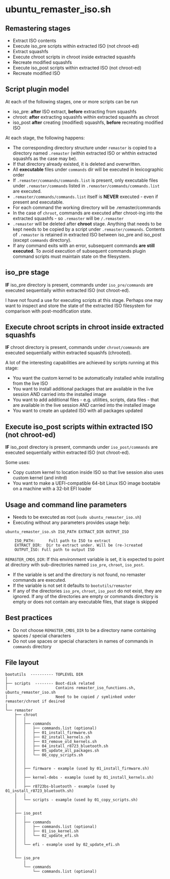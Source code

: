 
# ubuntu_remaster_iso.sh
## Remastering stages
-  Extract ISO contents
-  Execute iso_pre scripts within extracted ISO (not chroot-ed)
-  Extract squashfs
-  Execute chroot scripts in chroot inside extracted squashfs
-  Recreate modified squashfs
-  Execute iso_post scripts within extracted ISO (not chroot-ed)
-  Recreate modified ISO

## Script plugin model
At each of the following stages, one or more scripts can be run

- iso_pre: **after** ISO extract, **before** extracting from squashfs
- chroot: **after** extracting squashfs within extracted squashfs as chroot
- iso_post **after** creating (modified) squashfs, **before** recreating modified ISO

At each stage, the following happens:

- The corresponding directory structure under ```remaster``` is copied to
a directory named ```.remaster``` (within extracted ISO or whthin extracted squashfs as the case may be).
- If that directory already existed, it is deleted and overwritten.
- All **executable** files under ```commands``` dir will be executed in lexicographic order
- If ```.remaster/commands/commands.list``` is present, only executable files under ```.remaster/commands``` listed in ```.remaster/commands/commands.list``` are executed.
- ```.remaster/commands/commands.list``` itself is **NEVER** executed - even if present and executable.
- For each command the working directory will be .remaster/commands
- In the case of ```chroot```, commands are executed after chroot-ing into the extracted squashfs - so ```.remaster``` will be ```/.remaster```
- ```.remaster``` will be deleted after **chroot** stage. Anything that needs to be kept needs to be copied by a script under ```.remaster/commands```. Contents of ```.remaster``` is retained in extracted ISO between iso_pre and iso_post (except ```commands``` directory).
- If any command exits with an error, subsequent commands **are still executed**. To avoid execution of subsequent commands plugin command scripts must maintain state on the filesystem.

## iso_pre stage
**IF** iso_pre directory is present, commands under ```iso_pre/commands``` are executed sequentially within extracted ISO (not chroot-ed).

I have not found a use for executing scripts at this stage. Perhaps one may want to inspect and store the state of the extracted ISO filesystem for comparison with post-modification state.

## Execute chroot scripts in chroot inside extracted squashfs
**IF** chroot directory is present, commands under ```chroot/commands``` are executed sequentially within extracted squashfs (chrooted).

A lot of the interesting capabilities are achieved by scripts running at this stage:
- You want the custom kernel to be automatically installed while installing from the live ISO
- You want to install additional packages that are available in the live session AND carried into the installed image
- You want to add additional files - e.g. utilities, scripts, data files - that are available in the live session AND carried into the installed image
- You want to create an updated ISO with all packages updated

## Execute iso_post scripts within extracted ISO (not chroot-ed)
**IF** iso_post directory is present, commands under ```iso_post/commands``` are executed sequentially within extracted ISO (not chroot-ed).

Some uses:
- Copy custom kernel to location inside ISO so that live session also uses custom kernel (and initrd)
- You want to make a UEFI-compatible 64-bit Linux ISO image bootable on a machine with a 32-bit EFI loader


## Usage and command line parameters
- Needs to be executed as root (```sudo ubuntu_remaster_iso.sh```)
- Executing without any parameters provides usage help:

```
ubuntu_remaster_iso.sh ISO_PATH EXTRACT_DIR OUTPUT_ISO

    ISO_PATH:      Full path to ISO to extract
    EXTRACT_DIR:  Dir to extract under. Will be (re-)created
    OUTPUT_ISO: Full path to output ISO
```

```REMASTER_CMDS_DIR```: If this environment variable is set, it is expected to point at directory with sub-directories named ```iso_pre```, ```chroot```, ```iso_post```.
- If the variable is set and the directory is not found, no remaster commands are executed.
- If the variable is not set it defaults to ```bootutils/remaster```
- If any of the directories ```iso_pre```, ```chroot```, ```iso_post``` do not exist, they are ignored. If any of the directories are empty or commands directory is empty or does not contain any executable files, that stage is skipped

## Best practices
- Do not choose ```REMASTER_CMDS_DIR``` to be a directory name containing spaces / special characters
- Do not use spaces or special characters in names of commands in ```commands``` directory

## File layout
```
bootutils  ---------- TOPLEVEL DIR
│
├── scripts  -------- Boot-disk related
│                     Contains remaster_iso_functions.sh, ubuntu_remaster_iso.sh
│                     Need to be copied / symlinked under remaster/chroot if desired 
│
└── remaster
    ├── chroot
    │   │
    │   ├── commands
    │   │   ├── commands.list (optional)
    │   │   ├── 01_install_firmware.sh
    │   │   ├── 02_install_kernels.sh
    │   │   ├── 03_remove_old_kernels.sh
    │   │   ├── 04_install_r8723_bluetooth.sh
    │   │   ├── 05_update_all_packages.sh
    │   │   └── 06_copy_scripts.sh
    │   │
    │   │
    │   ├── firmware - example (used by 01_install_firmware.sh)
    │   │
    │   ├── kernel-debs - example (used by 01_install_kernels.sh)
    │   │
    │   ├── r8723bs-bluetooth - example (used by 01_install_r8723_bluetooth.sh)
    │   │
    │   └── scripts - example (used by 01_copy_scripts.sh)
    │
    │
    ├── iso_post
    │   │ 
    │   ├── commands
    │   │   ├── commands.list (optional)
    │   │   ├── 01_iso_kernel.sh
    │   │   └── 02_update_efi.sh
    │   │
    │   └── efi - example used by 02_update_efi.sh
    │
    │
    └── iso_pre
        │ 
        └── commands
            └── commands.list (optional)
```

